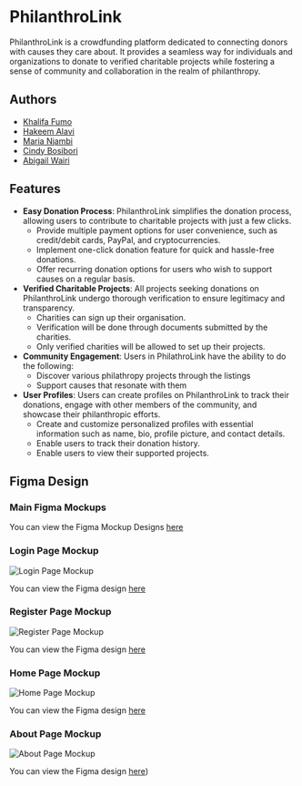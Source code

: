 # PhilanthroLink

PhilanthroLink is a crowdfunding platform dedicated to connecting donors with causes they care about. It provides a seamless way for individuals and organizations to donate to verified charitable projects while fostering a sense of community and collaboration in the realm of philanthropy.

## Authors

- [Khalifa Fumo](https://github.com/khalifa47)
- [Hakeem Alavi](https://github.com/HakeemAlavi)
- [Maria Njambi](https://github.com/Njambi-M)
- [Cindy Bosibori](https://github.com/CindyBSydney)
- [Abigail Wairi](https://github.com/Abbymuso1)

## Features

- **Easy Donation Process**: PhilanthroLink simplifies the donation process, allowing users to contribute to charitable projects with just a few clicks.
  - Provide multiple payment options for user convenience, such as credit/debit cards, PayPal, and cryptocurrencies.
  - Implement one-click donation feature for quick and hassle-free donations.
  - Offer recurring donation options for users who wish to support causes on a regular basis.
- **Verified Charitable Projects**: All projects seeking donations on PhilanthroLink undergo thorough verification to ensure legitimacy and transparency.
  - Charities can sign up their organisation.
  - Verification will be done through documents submitted by the charities.
  - Only verified charities will be allowed to set 
  up their projects.  
- **Community Engagement**: Users in PhilathroLink have the ability to do the following:
  - Discover various philathropy projects through the listings
  - Support causes that resonate with them
- **User Profiles**: Users can create profiles on PhilanthroLink to track their donations, engage with other members of the community, and showcase their philanthropic efforts.
  - Create and customize personalized profiles with essential information such as name, bio, profile picture, and contact details.
  - Enable users to track their donation history.
  - Enable users to view their supported projects.
    
## Figma Design
### Main Figma Mockups
You can view the Figma Mockup Designs [here](https://www.figma.com/file/OOLBd3X8Cqc1KdpPQDixO6/Philathrolink?type=design&node-id=0%3A1&mode=design&t=FG3mvojqKXZgvZtL-1)

### Login Page Mockup
![Login Page Mockup](https://github.com/digital-explorers-2/philanthro-link/assets/89918147/cdb38228-a879-4483-95ad-7293b2682584)


You can view the Figma design [here](https://www.figma.com/file/OOLBd3X8Cqc1KdpPQDixO6/Philathrolink?type=design&node-id=508%3A3546&mode=design&t=FG3mvojqKXZgvZtL-1)

 ### Register Page Mockup
![Register Page Mockup](https://github.com/digital-explorers-2/philanthro-link/assets/89918147/53ecff59-8acb-4cd1-ba63-25e4e49d3a6d)


You can view the Figma design [here](https://www.figma.com/file/OOLBd3X8Cqc1KdpPQDixO6/Philathrolink?type=design&node-id=508%3A1733&mode=design&t=FG3mvojqKXZgvZtL-1)

### Home Page Mockup
![Home Page Mockup](https://github.com/digital-explorers-2/philanthro-link/assets/89918147/f246e806-9c69-4f1b-ab81-491619f66863)


You can view the Figma design [here](https://www.figma.com/design/OOLBd3X8Cqc1KdpPQDixO6/Philathrolink?node-id=403%3A2&t=qd6lVWkVSxE0FAH7-1)

### About Page Mockup
![About Page Mockup](https://github.com/digital-explorers-2/philanthro-link/assets/89918147/d73504b3-fe8c-4486-b4af-9d3337e75504)

You can view the Figma design [here](https://www.figma.com/design/OOLBd3X8Cqc1KdpPQDixO6/Philathrolink?node-id=508%3A1574&t=DMpKwPYHV12qD28O-1))
